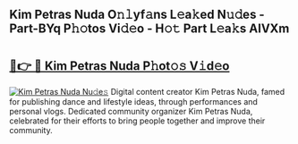 ## Kim Petras Nuda O𝚗𝚕yf𝚊ns L𝚎a𝚔ed N𝚞𝚍es - Part-BYq P𝚑𝚘tos Vi𝚍𝚎o - H𝚘𝚝 Part L𝚎a𝚔s AIVXm

# <h2><a href="http://kfexvp.oniu.top/?m=Kim+Petras+Nuda">🔗👉 🔴 Kim Petras Nuda P𝚑ot𝚘𝚜 V𝚒d𝚎o</a></h2>

[![Kim Petras Nuda Nu𝚍e𝚜](https://i.imgur.com/0qMVB7G.gif)](http://kfexvp.oniu.top/?m=Kim+Petras+Nuda)
Digital content creator Kim Petras Nuda, famed for publishing dance and lifestyle ideas, through performances and personal vlogs. Dedicated community organizer Kim Petras Nuda, celebrated for their efforts to bring people together and improve their community.  
